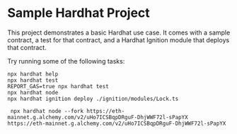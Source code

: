 # Sample Hardhat Project

This project demonstrates a basic Hardhat use case. It comes with a sample contract, a test for that contract, and a Hardhat Ignition module that deploys that contract.

Try running some of the following tasks:

```shell
npx hardhat help
npx hardhat test
REPORT_GAS=true npx hardhat test
npx hardhat node
npx hardhat ignition deploy ./ignition/modules/Lock.ts
```


```
 npx hardhat node --fork https://eth-mainnet.g.alchemy.com/v2/uHo7ICSBqpDRguF-DhjWWF72l-sPapYX
https://eth-mainnet.g.alchemy.com/v2/uHo7ICSBqpDRguF-DhjWWF72l-sPapYX
```